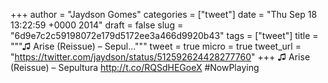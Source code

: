 
+++
author = "Jaydson Gomes"
categories = ["tweet"]
date = "Thu Sep 18 13:22:59 +0000 2014"
draft = false
slug = "6d9e7c2c59198072e179d5172ee3a466d9920b43"
tags = ["tweet"]
title = """♫ Arise (Reissue) – Sepul..."""
tweet = true
micro = true
tweet_url = "https://twitter.com/jaydson/status/512592624428277760"
+++
♫ Arise (Reissue) – Sepultura http://t.co/RQSdHEGoeX #NowPlaying
